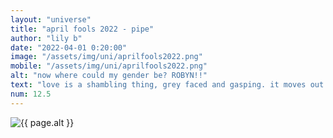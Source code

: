 ```yaml
--- 
layout: "universe" 
title: "april fools 2022 - pipe" 
author: "lily b" 
date: "2022-04-01 0:20:00" 
image: "/assets/img/uni/aprilfools2022.png" 
mobile: "/assets/img/uni/aprilfools2022.png"
alt: "now where could my gender be? ROBYN!!" 
text: "love is a shambling thing, grey faced and gasping. it moves out to the east, the night drawing closed behind it. those who see it avert their eyes."
num: 12.5
--- 
```


<!-- if anyone needs to hear this. yes, it is traced from the original. and yes, the hover text is a direct quote from welcome to night vale, bc idk????? -->

<img src="{{ site.baseurl }}{{ page.image }}" alt="{{ page.alt }}" title="{{ page.text }}">